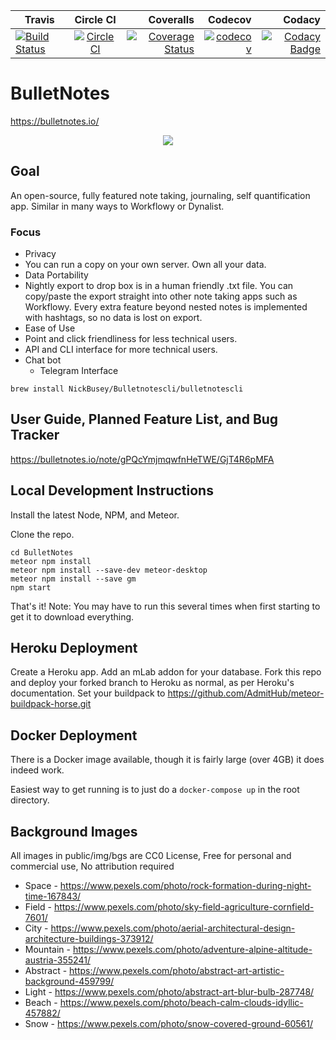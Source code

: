 | Travis                                                                                                                        |                                                                      Circle CI                                            |                                                                                                                                                              Coveralls |                                                                                                                              Codecov | Codacy                                                                                                                                                                                                                                                            |
| ----------------------------------------------------------------------------------------------------------------------------- | :-----------------------------------------------------------------------------------------------------------------------: | ---------------------------------------------------------------------------------------------------------------------------------------------------------------------: | -----------------------------------------------------------------------------------------------------------------------------------: |  ---------------------------------------------------------------------------------------------------------------------------------------------------------------------------------------------------------------------------------------------------------------: |
| [![Build Status](https://travis-ci.org/NickBusey/BulletNotes.svg?branch=master)](https://travis-ci.org/NickBusey/BulletNotes) | [![CircleCI](https://circleci.com/gh/NickBusey/BulletNotes.svg?style=svg)](https://circleci.com/gh/NickBusey/BulletNotes) | [![Coverage Status](https://coveralls.io/repos/github/NickBusey/BulletNotes/badge.svg?branch=master)](https://coveralls.io/github/NickBusey/BulletNotes?branch=master) | [![codecov](https://codecov.io/gh/NickBusey/BulletNotes/branch/master/graph/badge.svg)](https://codecov.io/gh/NickBusey/BulletNotes) | [![Codacy Badge](https://api.codacy.com/project/badge/Grade/8e7f3a2a82e74c5ebddc3253e89d09fd)](https://www.codacy.com/app/NickBusey/BulletNotes?utm_source=github.com&amp;utm_medium=referral&amp;utm_content=NickBusey/BulletNotes&amp;utm_campaign=Badge_Grade) |

# BulletNotes

https://bulletnotes.io/

<p align="center">
  <a href="https://bulletnotes.io/">
    <img src="BulletNotesDemo.gif">
  </a>
</p>

## Goal

An open-source, fully featured note taking, journaling, self quantification app. Similar in many ways to Workflowy or Dynalist.

### Focus

* Privacy
 * You can run a copy on your own server. Own all your data.
* Data Portability
 * Nightly export to drop box is in a human friendly .txt file. You can copy/paste the export straight into other note taking apps such as Workflowy. Every extra feature beyond nested notes is implemented with hashtags, so no data is lost on export.
* Ease of Use
 * Point and click friendliness for less technical users.
 * API and CLI interface for more technical users.
 * Chat bot
 	* Telegram Interface

```
brew install NickBusey/Bulletnotescli/bulletnotescli
```


## User Guide, Planned Feature List, and Bug Tracker

https://bulletnotes.io/note/gPQcYmjmqwfnHeTWE/GjT4R6pMFA

## Local Development Instructions

Install the latest Node, NPM, and Meteor.

Clone the repo.

```
cd BulletNotes
meteor npm install
meteor npm install --save-dev meteor-desktop
meteor npm install --save gm
npm start
```

That's it! Note: You may have to run this several times when first starting to get it to download everything.

## Heroku Deployment

Create a Heroku app. Add an mLab addon for your database. Fork this repo and deploy your forked branch to Heroku as normal, as per Heroku's documentation. Set your buildpack to https://github.com/AdmitHub/meteor-buildpack-horse.git

## Docker Deployment

There is a Docker image available, though it is fairly large (over 4GB) it does indeed work.

Easiest way to get running is to just do a `docker-compose up` in the root directory.

## Background Images

All images in public/img/bgs are CC0 License, Free for personal and commercial use, No attribution required

* Space - https://www.pexels.com/photo/rock-formation-during-night-time-167843/
* Field - https://www.pexels.com/photo/sky-field-agriculture-cornfield-7601/
* City - https://www.pexels.com/photo/aerial-architectural-design-architecture-buildings-373912/
* Mountain - https://www.pexels.com/photo/adventure-alpine-altitude-austria-355241/
* Abstract - https://www.pexels.com/photo/abstract-art-artistic-background-459799/
* Light - https://www.pexels.com/photo/abstract-art-blur-bulb-287748/
* Beach - https://www.pexels.com/photo/beach-calm-clouds-idyllic-457882/
* Snow - https://www.pexels.com/photo/snow-covered-ground-60561/
